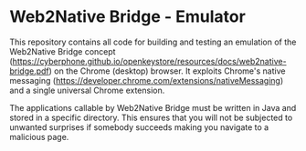 # Web2Native Bridge - Emulator
This repository contains all code for building and testing an emulation of
the Web2Native Bridge concept (https://cyberphone.github.io/openkeystore/resources/docs/web2native-bridge.pdf)
on the Chrome (desktop) browser.  It exploits Chrome's native messaging (https://developer.chrome.com/extensions/nativeMessaging) and a single universal Chrome extension.

The applications callable by Web2Native Bridge must be written in Java and stored in a specific
directory.  This ensures that you will not be subjected to unwanted surprises if somebody
succeeds making you navigate to a malicious page.
